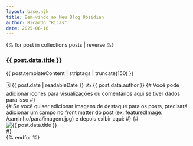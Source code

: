 ```yaml
---
layout: base.njk
title: Bem-vindo ao Meu Blog Obsidian
author: Ricardo "Ricas" 
date: 2025-06-16
---
```


<div class="posts-list">
{% for post in collections.posts | reverse %}
    <div class="post-card">
        <div class="post-content">
            <h3><a href="{{ post.url }}">{{ post.data.title }}</a></h3>
            <p class="post-excerpt">{{ post.templateContent | striptags | truncate(150) }}</p>
            <div class="post-meta">
                <span>🗓️ {{ post.date | readableDate }}</span>
                <span>✍️ {{ post.data.author }}</span>
                {# Você pode adicionar ícones para visualizações ou comentários aqui se tiver dados para isso #}
            </div>
        </div>
        {# Se você quiser adicionar imagens de destaque para os posts, precisará adicionar um campo no front matter do post (ex: featuredImage: /caminho/para/imagem.jpg) e depois exibir aqui: #}
        {# <div class="post-image">
            <img src="{{ post.data.featuredImage }}" alt="{{ post.data.title }}">
        </div> #}
    </div>
{% endfor %}
</div>
